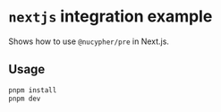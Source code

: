 # `nextjs` integration example

Shows how to use `@nucypher/pre` in Next.js.

## Usage

```bash
pnpm install
pnpm dev
```
